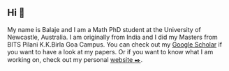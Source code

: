 ## Hi 👋

My name is Balaje and I am a Math PhD student at the University of Newcastle, Australia. I am originally from India and I did my Masters from BITS Pilani K.K.Birla Goa Campus. You can check out my [Google Scholar](https://scholar.google.com.au/citations?user=h_FPNVAAAAAJ&hl=en) if you want to have a look at my papers. Or if you want to know what I am working on, check out my personal [website :black_nib:](https://balaje.github.io).
